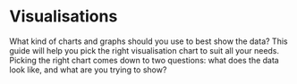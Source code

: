 # Visualisations

What kind of charts and graphs should you use to best show the data? This guide will help you pick the right visualisation chart to suit all your needs. Picking the right chart comes down to two questions: what does the data look like, and what are you trying to show?

